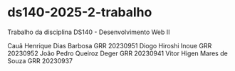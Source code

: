 # ds140-2025-2-trabalho
Trabalho da disciplina DS140 - Desenvolvimento Web II

Cauã Henrique Dias Barbosa GRR 20230951
Diogo Hiroshi Inoue GRR 20230952
João Pedro Queiroz Deger GRR 20230941
Vitor Higen Mares de Souza GRR 20230937